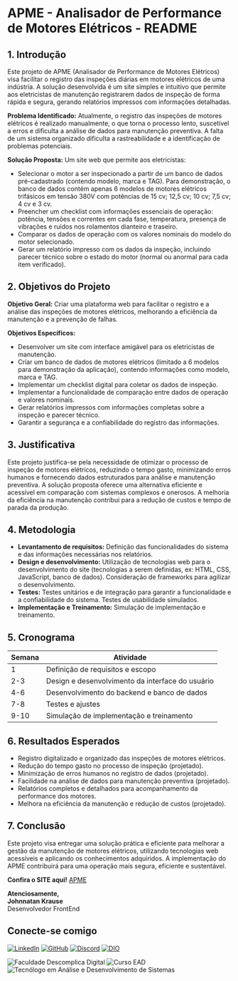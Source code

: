 # APME - Analisador de Performance de Motores Elétricos - README

## 1. Introdução

Este projeto de APME (Analisador de Performance de Motores Elétricos) visa facilitar o registro das inspeções diárias em motores elétricos de uma indústria. A solução desenvolvida é um site simples e intuitivo que permite aos eletricistas de manutenção registrarem dados de inspeção de forma rápida e segura, gerando relatórios impressos com informações detalhadas.


**Problema Identificado:** Atualmente, o registro das inspeções de motores elétricos é realizado manualmente, o que torna o processo lento, suscetível a erros e dificulta a análise de dados para manutenção preventiva. A falta de um sistema organizado dificulta a rastreabilidade e a identificação de problemas potenciais.

**Solução Proposta:** Um site web que permite aos eletricistas:

* Selecionar o motor a ser inspecionado a partir de um banco de dados pré-cadastrado (contendo modelo, marca e TAG).  Para demonstração, o banco de dados contém apenas 6 modelos de motores elétricos trifásicos em tensão 380V com potências de 15 cv; 12,5 cv; 10 cv; 7,5 cv; 4 cv e 3 cv.
* Preencher um checklist com informações essenciais de operação: potência, tensões e correntes em cada fase, temperatura, presença de vibrações e ruídos nos rolamentos dianteiro e traseiro.
* Comparar os dados de operação com os valores nominais do modelo do motor selecionado.
* Gerar um relatório impresso com os dados da inspeção, incluindo parecer técnico sobre o estado do motor (normal ou anormal para cada item verificado).


## 2. Objetivos do Projeto

**Objetivo Geral:** Criar uma plataforma web para facilitar o registro e a análise das inspeções de motores elétricos, melhorando a eficiência da manutenção e a prevenção de falhas.

**Objetivos Específicos:**

* Desenvolver um site com interface amigável para os eletricistas de manutenção.
* Criar um banco de dados de motores elétricos (limitado a 6 modelos para demonstração da aplicação), contendo informações como modelo, marca e TAG.
* Implementar um checklist digital para coletar os dados de inspeção.
* Implementar a funcionalidade de comparação entre dados de operação e valores nominais.
* Gerar relatórios impressos com informações completas sobre a inspeção e parecer técnico.
* Garantir a segurança e a confiabilidade do registro das informações.


## 3. Justificativa

Este projeto justifica-se pela necessidade de otimizar o processo de inspeção de motores elétricos, reduzindo o tempo gasto, minimizando erros humanos e fornecendo dados estruturados para análise e manutenção preventiva. A solução proposta oferece uma alternativa eficiente e acessível em comparação com sistemas complexos e onerosos. A melhoria da eficiência na manutenção contribui para a redução de custos e tempo de parada da produção.


## 4. Metodologia

* **Levantamento de requisitos:** Definição das funcionalidades do sistema e das informações necessárias nos relatórios.
* **Design e desenvolvimento:** Utilização de tecnologias web para o desenvolvimento do site (tecnologias a serem definidas, ex: HTML, CSS, JavaScript, banco de dados). Consideração de frameworks para agilizar o desenvolvimento.
* **Testes:** Testes unitários e de integração para garantir a funcionalidade e a confiabilidade do sistema. Testes de usabilidade simulados.
* **Implementação e Treinamento:**  Simulação de implementação e treinamento.


## 5. Cronograma 

| Semana | Atividade                                        |
|--------|--------------------------------------------------|
| 1      | Definição de requisitos e escopo                 |
| 2-3    | Design e desenvolvimento da interface do usuário |
| 4-6    | Desenvolvimento do backend e banco de dados      |
| 7-8    | Testes e ajustes                                 |
| 9-10   | Simulação de implementação e treinamento         |


## 6. Resultados Esperados

* Registro digitalizado e organizado das inspeções de motores elétricos.
* Redução do tempo gasto no processo de inspeção (projetado).
* Minimização de erros humanos no registro de dados (projetado).
* Facilidade na análise de dados para manutenção preventiva (projetado).
* Relatórios completos e detalhados para acompanhamento da performance dos motores.
* Melhora na eficiência da manutenção e redução de custos (projetado).


## 7. Conclusão

Este projeto visa entregar uma solução prática e eficiente para melhorar a gestão da manutenção de motores elétricos, utilizando tecnologias web acessíveis e aplicando os conhecimentos adquiridos. A implementação do APME contribuirá para uma operação mais segura, eficiente e sustentável.


**Confira o SITE aqui!** [APME](https://johnnatankrause.github.io/APME/)


**Atenciosamente,**  
**Johnnatan Krause**  
Desenvolvedor FrontEnd 

## Conecte-se comigo

[![LinkedIn](https://img.shields.io/badge/LinkedIn-0077B5?style=for-the-badge&logo=linkedin&logoColor=white)](https://www.linkedin.com/in/johnnatankrause/)
[![GitHub](https://img.shields.io/badge/GitHub-100000?style=for-the-badge&logo=github&logoColor=white)](https://github.com/JohnnatanKrause) 
[![Discord](https://img.shields.io/badge/Discord-7289DA?style=for-the-badge&logo=discord&logoColor=white)](https://discord.com/channels/@johnnatankrause/)
[![DIO](https://img.shields.io/badge/DIO-0000FF?style=for-the-badge&logo=digitalocean&logoColor=white)](https://www.dio.me/users/johnnatankrause)


![Faculdade Descomplica Digital](https://img.shields.io/badge/Faculdade%20Descomplica%20Digital-4CAF50?style=for-the-badge&logo=dio&logoColor=white) 
![Curso EAD](https://img.shields.io/badge/Curso%20EAD-4CAF50?style=for-the-badge&logo=education&logoColor=white) 
![Tecnólogo em Análise e Desenvolvimento de Sistemas](https://img.shields.io/badge/Tecn%C3%B3logo%20em%20An%C3%A1lise%20e%20Desenvolvimento%20de%20Sistemas-4CAF50?style=for-the-badge&logoColor=white)
